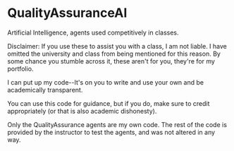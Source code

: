 # QualityAssuranceAI
Artificial Intelligence, agents used competitively in classes.

Disclaimer: If you use these to assist you with a class, I am not liable. I have omitted the university and class from being mentioned for this reason.
By some chance you stumble across it, these aren't for you, they're for my portfolio.

I can put up my code--It's on you to write and use your own and be academically transparent.

You can use this code for guidance, but if you do, make sure to credit appropriately (or that is also academic dishonesty).

Only the QualityAssurance agents are my own code. The rest of the code is provided by the instructor to test the agents, and was not altered in any way.
